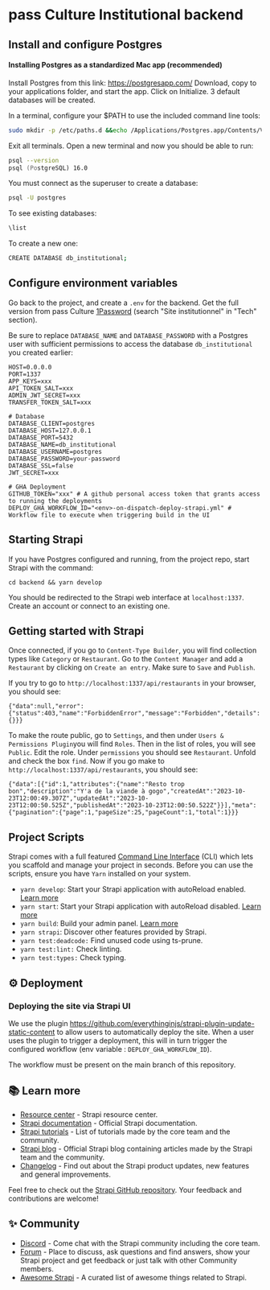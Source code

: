 # pass Culture Institutional backend

## Install and configure Postgres

#### Installing Postgres as a standardized Mac app (recommended)

Install Postgres from this link:
https://postgresapp.com/
Download, copy to your applications folder, and start the app.
Click on Initialize.
3 default databases will be created.

In a terminal, configure your $PATH to use the included command line tools:

```zsh
sudo mkdir -p /etc/paths.d &&echo /Applications/Postgres.app/Contents/Versions/latest/bin | sudo tee /etc/paths.d/postgresapp
```

Exit all terminals. Open a new terminal and now you should be able to run:

```zsh
psql --version
psql (PostgreSQL) 16.0
```

You must connect as the superuser to create a database:

```bash
psql -U postgres
```

To see existing databases:

```bash
\list
```

To create a new one:

```bash
CREATE DATABASE db_institutional;
```

## Configure environment variables

Go back to the project, and create a `.env` for the backend. Get the full version from pass Culture [1Password](https://team-passculture.1password.com/) (search "Site institutionnel" in "Tech" section).

Be sure to replace `DATABASE_NAME` and `DATABASE_PASSWORD` with a Postgres user with sufficient permissions to access the database `db_institutional` you created earlier:

```
HOST=0.0.0.0
PORT=1337
APP_KEYS=xxx
API_TOKEN_SALT=xxx
ADMIN_JWT_SECRET=xxx
TRANSFER_TOKEN_SALT=xxx

# Database
DATABASE_CLIENT=postgres
DATABASE_HOST=127.0.0.1
DATABASE_PORT=5432
DATABASE_NAME=db_institutional
DATABASE_USERNAME=postgres
DATABASE_PASSWORD=your-password
DATABASE_SSL=false
JWT_SECRET=xxx

# GHA Deployment
GITHUB_TOKEN="xxx" # A github personal access token that grants access to running the deployments
DEPLOY_GHA_WORKFLOW_ID="<env>-on-dispatch-deploy-strapi.yml" # Workflow file to execute when triggering build in the UI
```

## Starting Strapi

If you have Postgres configured and running, from the project repo, start Strapi with the command:

```
cd backend && yarn develop
```

You should be redirected to the Strapi web interface at `localhost:1337`.
Create an account or connect to an existing one.

## Getting started with Strapi

Once connected, if you go to `Content-Type Builder`, you will find collection types like `Category` or `Restaurant`.
Go to the `Content Manager` and add a `Restaurant` by clicking on `Create an entry`.
Make sure to `Save` and `Publish`.

If you try to go to `http://localhost:1337/api/restaurants` in your browser, you should see:

```
{"data":null,"error":{"status":403,"name":"ForbiddenError","message":"Forbidden","details":{}}}
```

To make the route public, go to `Settings`, and then under `Users & Permissions Plugin`you will find `Roles`.
Then in the list of roles, you will see `Public`. Edit the role.
Under `permissions` you should see `Restaurant`. Unfold and check the box `find`.
Now if you go make to `http://localhost:1337/api/restaurants`, you should see:

```
{"data":[{"id":1,"attributes":{"name":"Resto trop bon","description":"Y'a de la viande à gogo","createdAt":"2023-10-23T12:00:49.307Z","updatedAt":"2023-10-23T12:00:50.525Z","publishedAt":"2023-10-23T12:00:50.522Z"}}],"meta":{"pagination":{"page":1,"pageSize":25,"pageCount":1,"total":1}}}
```

## Project Scripts

Strapi comes with a full featured [Command Line Interface](https://docs.strapi.io/dev-docs/cli) (CLI) which lets you scaffold and manage your project in seconds.
Before you can use the scripts, ensure you have `Yarn` installed on your system.

- `yarn develop`: Start your Strapi application with autoReload enabled. [Learn more](https://docs.strapi.io/dev-docs/cli#strapi-develop)
- `yarn start`: Start your Strapi application with autoReload disabled. [Learn more](https://docs.strapi.io/dev-docs/cli#strapi-start)
- `yarn build`: Build your admin panel. [Learn more](https://docs.strapi.io/dev-docs/cli#strapi-build)
- `yarn strapi`: Discover other features provided by Strapi.
- `yarn test:deadcode:` Find unused code using ts-prune.
- `yarn test:lint:` Check linting.
- `yarn test:types:` Check typing.

## ⚙️ Deployment

### Deploying the site via Strapi UI

We use the plugin https://github.com/everythinginjs/strapi-plugin-update-static-content to allow users to automatically deploy the site.
When a user uses the plugin to trigger a deployment, this will in turn trigger the configured workflow (env variable : `DEPLOY_GHA_WORKFLOW_ID`).

The workflow must be present on the main branch of this repository.

## 📚 Learn more

- [Resource center](https://strapi.io/resource-center) - Strapi resource center.
- [Strapi documentation](https://docs.strapi.io) - Official Strapi documentation.
- [Strapi tutorials](https://strapi.io/tutorials) - List of tutorials made by the core team and the community.
- [Strapi blog](https://strapi.io/blog) - Official Strapi blog containing articles made by the Strapi team and the community.
- [Changelog](https://strapi.io/changelog) - Find out about the Strapi product updates, new features and general improvements.

Feel free to check out the [Strapi GitHub repository](https://github.com/strapi/strapi). Your feedback and contributions are welcome!

## ✨ Community

- [Discord](https://discord.strapi.io) - Come chat with the Strapi community including the core team.
- [Forum](https://forum.strapi.io/) - Place to discuss, ask questions and find answers, show your Strapi project and get feedback or just talk with other Community members.
- [Awesome Strapi](https://github.com/strapi/awesome-strapi) - A curated list of awesome things related to Strapi.
